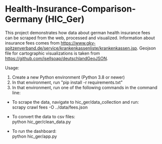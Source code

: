 # Health-Insurance-Comparison-Germany (HIC_Ger)

This project demonstrates how data about german health insurance fees can be scraped from the web, processed and visualized. Information about insurance fees comes from https://www.gkv-spitzenverband.de/service/krankenkassenliste/krankenkassen.jsp. Geojson file for cartographic visualizations is taken from https://github.com/isellsoap/deutschlandGeoJSON.

Usage:

1. Create a new Python environment (Python 3.8 or newer)
2. In that environment, run "pip install -r requirements.txt"
3. In that environment, run one of the following commands in the command line:

  - To scrape the data, navigate to hic_ger/data_collection and run:\
    scrapy crawl fees -O ../data/fees.json 

  - To convert the data to csv files:\
    python hic_ger/clean_data.py

  - To run the dashboard:\
    python hic_ger/app.py


